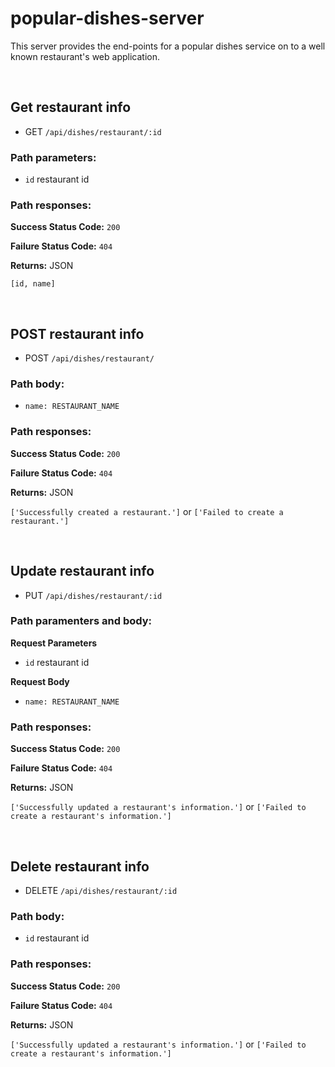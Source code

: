 # popular-dishes-server

This server provides the end-points for a popular dishes service on to a well known restaurant's web application.

&nbsp;
## Get restaurant info

* GET ```/api/dishes/restaurant/:id```

### Path parameters:

* ```id``` restaurant id

### Path responses:
**Success Status Code:** `200`

**Failure Status Code:** `404`

**Returns:** JSON

```[id, name]```

&nbsp;
## POST restaurant info

* POST ```/api/dishes/restaurant/```

### Path body:

* ```name: RESTAURANT_NAME``` 

### Path responses:
**Success Status Code:** `200`

**Failure Status Code:** `404`

**Returns:** JSON

```['Successfully created a restaurant.']``` or ```['Failed to create a restaurant.']```

&nbsp;
## Update restaurant info

* PUT ```/api/dishes/restaurant/:id```

### Path paramenters and body:

**Request Parameters**
* ```id``` restaurant id

**Request Body**
* ```name: RESTAURANT_NAME``` 

### Path responses:
**Success Status Code:** `200`

**Failure Status Code:** `404`

**Returns:** JSON

```['Successfully updated a restaurant's information.']``` or ```['Failed to create a restaurant's information.']```

&nbsp;
## Delete restaurant info

* DELETE ```/api/dishes/restaurant/:id```

### Path body:

* ```id``` restaurant id

### Path responses:
**Success Status Code:** `200`

**Failure Status Code:** `404`

**Returns:** JSON

```['Successfully updated a restaurant's information.']``` or ```['Failed to create a restaurant's information.']```
